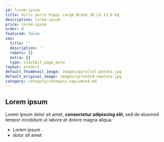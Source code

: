 ```yaml
---
id: lorem-ipsum
title: Hills perro Puppy Large Breed 30 Lb 13.6 Kg
description: lorem-ipsum
price: lorem-ipsum
order: 0
featured: false
seo:
  title: ''
  description: ''
  robots: []
  extra: []
  type: stackbit_page_meta
layout: product
default_thumbnail_image: images/parallel-potato.jpg
default_original_image: images/splendid-neptune.jpg
category: category/category-vqpivmno4.md
---
```

## Lorem ipsum

Lorem ipsum dolor sit amet, **consectetur adipiscing elit**, sed do eiusmod tempor incididunt ut labore et dolore magna aliqua.

- Lorem ipsum
- dolor sit amet